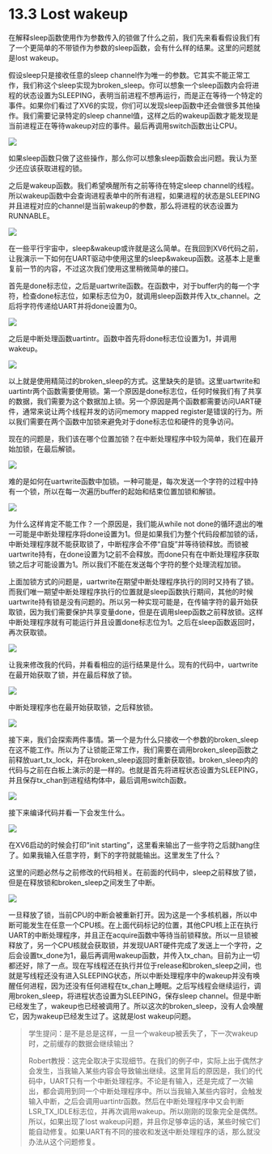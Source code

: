 # 13.3 Lost wakeup

在解释sleep函数使用作为参数传入的锁做了什么之前，我们先来看看假设我们有了一个更简单的不带锁作为参数的sleep函数，会有什么样的结果。这里的问题就是lost wakeup。

假设sleep只是接收任意的sleep channel作为唯一的参数。它其实不能正常工作，我们称这个sleep实现为broken\_sleep。你可以想象一个sleep函数内会将进程的状态设置为SLEEPING，表明当前进程不想再运行，而是正在等待一个特定的事件。如果你们看过了XV6的实现，你们可以发现sleep函数中还会做很多其他操作。我们需要记录特定的sleep channel值，这样之后的wakeup函数才能发现是当前进程正在等待wakeup对应的事件。最后再调用switch函数出让CPU。

![](../.gitbook/assets/image%20%28510%29.png)

如果sleep函数只做了这些操作，那么你可以想象sleep函数会出问题。我认为至少还应该获取进程的锁。

之后是wakeup函数。我们希望唤醒所有之前等待在特定sleep channel的线程。所以wakeup函数中会查询进程表单中的所有进程，如果进程的状态是SLEEPING并且进程对应的channel是当前wakeup的参数，那么将进程的状态设置为RUNNABLE。

![](../.gitbook/assets/image%20%28565%29.png)

在一些平行宇宙中，sleep&wakeup或许就是这么简单。在我回到XV6代码之前，让我演示一下如何在UART驱动中使用这里的sleep&wakeup函数。这基本上是重复前一节的内容，不过这次我们使用这里稍微简单的接口。

首先是done标志位，之后是uartwrite函数。在函数中，对于buffer内的每一个字符，检查done标志位，如果标志位为0，就调用sleep函数并传入tx\_channel。之后将字符传递给UART并将done设置为0。

![](../.gitbook/assets/image%20%28534%29.png)

之后是中断处理函数uartintr。函数中首先将done标志位设置为1，并调用wakeup。

![](../.gitbook/assets/image%20%28451%29.png)

以上就是使用精简过的broken\_sleep的方式。这里缺失的是锁。这里uartwrite和uartintr两个函数需要使用锁。第一个原因是done标志位，任何时候我们有了共享的数据，我们需要为这个数据加上锁。另一个原因是两个函数都需要访问UART硬件，通常来说让两个线程并发的访问memory mapped register是错误的行为。所以我们需要在两个函数中加锁来避免对于done标志位和硬件的竞争访问。

现在的问题是，我们该在哪个位置加锁？在中断处理程序中较为简单，我们在最开始加锁，在最后解锁。

![](../.gitbook/assets/image%20%28563%29.png)

难的是如何在uartwrite函数中加锁。一种可能是，每次发送一个字符的过程中持有一个锁，所以在每一次遍历buffer的起始和结束位置加锁和解锁。

![](../.gitbook/assets/image%20%28494%29.png)

为什么这样肯定不能工作？一个原因是，我们能从while not done的循环退出的唯一可能是中断处理程序将done设置为1。但是如果我们为整个代码段都加锁的话，中断处理程序就不能获取锁了，中断程序会不停“自旋”并等待锁释放。而锁被uartwrite持有，在done设置为1之前不会释放。而done只有在中断处理程序获取锁之后才可能设置为1。所以我们不能在发送每个字符的整个处理流程加锁。

上面加锁方式的问题是，uartwrite在期望中断处理程序执行的同时又持有了锁。而我们唯一期望中断处理程序执行的位置就是sleep函数执行期间，其他的时候uartwrite持有锁是没有问题的。所以另一种实现可能是，在传输字符的最开始获取锁，因为我们需要保护共享变量done，但是在调用sleep函数之前释放锁。这样中断处理程序就有可能运行并且设置done标志位为1。之后在sleep函数返回时，再次获取锁。

![](../.gitbook/assets/image%20%28550%29.png)

让我来修改我的代码，并看看相应的运行结果是什么。现有的代码中，uartwrite在最开始获取了锁，并在最后释放了锁。

![](../.gitbook/assets/image%20%28490%29.png)

中断处理程序也在最开始获取锁，之后释放锁。

![](../.gitbook/assets/image%20%28547%29.png)

接下来，我们会探索两件事情。第一个是为什么只接收一个参数的broken\_sleep在这不能工作。所以为了让锁能正常工作，我们需要在调用broken\_sleep函数之前释放uart\_tx\_lock，并在broken\_sleep返回时重新获取锁。broken\_sleep内的代码与之前在白板上演示的是一样的。也就是首先将进程状态设置为SLEEPING，并且保存tx\_chan到进程结构体中，最后调用switch函数。

![](../.gitbook/assets/image%20%28523%29.png)

接下来编译代码并看一下会发生什么。

![](../.gitbook/assets/image%20%28446%29.png)

在XV6启动的时候会打印“init starting”，这里看来输出了一些字符之后就hang住了。如果我输入任意字符，剩下的字符就能输出。这里发生了什么？

这里的问题必然与之前修改的代码相关。在前面的代码中，sleep之前释放了锁，但是在释放锁和broken\_sleep之间发生了中断。

![](../.gitbook/assets/image%20%28457%29.png)

一旦释放了锁，当前CPU的中断会被重新打开。因为这是一个多核机器，所以中断可能发生在任意一个CPU核。在上面代码标记的位置，其他CPU核上正在执行UART的中断处理程序，并且正在acquire函数中等待当前锁释放。所以一旦锁被释放了，另一个CPU核就会获取锁，并发现UART硬件完成了发送上一个字符，之后会设置tx\_done为1，最后再调用wakeup函数，并传入tx\_chan。目前为止一切都还好，除了一点。现在写线程还在执行并位于release和broken\_sleep之间，也就是写线程还没有进入SLEEPING状态，所以中断处理程序中的wakeup并没有唤醒任何进程，因为还没有任何进程在tx\_chan上睡眠。之后写线程会继续运行，调用broken\_sleep，将进程状态设置为SLEEPING，保存sleep channel。但是中断已经发生了，wakeup也已经被调用了。所以这次的broken\_sleep，没有人会唤醒它，因为wakeup已经发生过了。这就是lost wakeup问题。

> 学生提问：是不是总是这样，一旦一个wakeup被丢失了，下一次wakeup时，之前缓存的数据会继续输出？
>
> Robert教授：这完全取决于实现细节。在我们的例子中，实际上出于偶然才会发生，当我输入某些内容会导致输出继续。这里背后的原因是，我们的代码中，UART只有一个中断处理程序。不论是有输入，还是完成了一次输出，都会调用到同一个中断处理程序中。所以当我输入某些内容时，会触发输入中断，之后会调用uartintr函数。然后在中断处理程序中又会判断LSR\_TX\_IDLE标志位，并再次调用wakeup。所以刚刚的现象完全是偶然。所以，如果出现了lost wakeup问题，并且你足够幸运的话，某些时候它们能自动修复。如果UART有不同的接收和发送中断处理程序的话，那么就没办法从这个问题修复。

